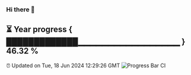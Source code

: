 ### Hi there 👋
⏳ Year progress { █████████████▁▁▁▁▁▁▁▁▁▁▁▁▁▁▁▁▁ } 46.32 %
---
⏰ Updated on Tue, 18 Jun 2024 12:29:26 GMT
![Progress Bar CI](https://github.com/liununu/liununu/workflows/Progress%20Bar%20CI/badge.svg)
